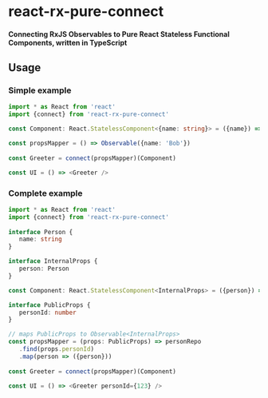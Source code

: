# react-rx-pure-connect

#### Connecting RxJS Observables to Pure React Stateless Functional Components, written in TypeScript

## Usage

### Simple example

```ts
import * as React from 'react'
import {connect} from 'react-rx-pure-connect'

const Component: React.StatelessComponent<{name: string}> = ({name}) => <h1>Hello, {name}</h1>

const propsMapper = () => Observable({name: 'Bob'})
   
const Greeter = connect(propsMapper)(Component)

const UI = () => <Greeter />

```

### Complete example

```ts
import * as React from 'react'
import {connect} from 'react-rx-pure-connect'
 
interface Person {
   name: string
}

interface InternalProps {
   person: Person
}

const Component: React.StatelessComponent<InternalProps> = ({person}) => <h1>Hello, {person.name}</h1>

interface PublicProps {
   personId: number
}

// maps PublicProps to Observable<InternalProps>
const propsMapper = (props: PublicProps) => personRepo
   .find(props.personId)
   .map(person => ({person}))
   
const Greeter = connect(propsMapper)(Component)

const UI = () => <Greeter personId={123} />

```
